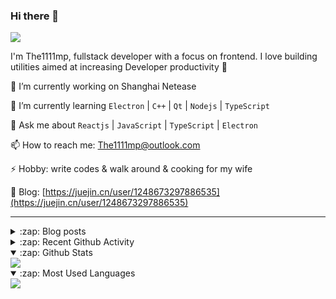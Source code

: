 ### Hi there 👋

![](https://komarev.com/ghpvc/?username=1111mp&color=green)

I'm The1111mp, fullstack developer with a focus on frontend. I love building utilities aimed at increasing Developer productivity 🙌

🔭 I’m currently working on Shanghai Netease

🌱 I’m currently learning `Electron` | `C++` | `Qt` | `Nodejs` | `TypeScript`

💬 Ask me about `Reactjs` | `JavaScript` | `TypeScript` | `Electron`

📫 How to reach me: <a href="mailto:The1111mp@outlook.com">The1111mp@outlook.com</a>

⚡ Hobby: write codes & walk around & cooking for my wife

📖 Blog: [https://juejin.cn/user/1248673297886535](https://juejin.cn/user/1248673297886535)

***

<details>
  <summary>:zap: Blog posts</summary>

  - [使用 nvm-desktop 轻松安装和管理多个 node 版本](https://juejin.cn/post/7267791228872179727)
  - [Electron 中集成 SQLite3 数据库的最佳实践](https://juejin.cn/post/7202807471881306172)
  - [从0开发IM，单聊群聊在线离线消息以及消息的已读未读功能](https://juejin.cn/post/7202583557751865401)
  - [Electron（网页）中实现接近微信消息发送体验的消息输入框及界面](https://juejin.cn/post/7252505446396575781)
  - [Qt中基于QWebEngineView和QWebChannel实现与web的交互](https://juejin.cn/post/7238423148555501629)
</details>

<details>
  <summary>:zap: Recent Github Activity</summary>

  <!--START_SECTION:activity-->
1. 🚀 Published release [v3.2.0](https://github.com/1111mp/nvmd-command/releases/tag/v3.2.0) in [1111mp/nvmd-command](https://github.com/1111mp/nvmd-command)
2. 🎉 Merged PR [#7](https://github.com/1111mp/nvmd-command/pull/7) in [1111mp/nvmd-command](https://github.com/1111mp/nvmd-command)
3. 💪 Opened PR [#7](https://github.com/1111mp/nvmd-command/pull/7) in [1111mp/nvmd-command](https://github.com/1111mp/nvmd-command)
4. 🗣 Commented on [#66](https://github.com/1111mp/nvm-desktop/issues/66#issuecomment-1975051286) in [1111mp/nvm-desktop](https://github.com/1111mp/nvm-desktop)
5. 🎉 Merged PR [#65](https://github.com/1111mp/nvm-desktop/pull/65) in [1111mp/nvm-desktop](https://github.com/1111mp/nvm-desktop)
6. 🎉 Merged PR [#6](https://github.com/1111mp/nvmd-command/pull/6) in [1111mp/nvmd-command](https://github.com/1111mp/nvmd-command)
7. 💪 Opened PR [#6](https://github.com/1111mp/nvmd-command/pull/6) in [1111mp/nvmd-command](https://github.com/1111mp/nvmd-command)
8. 💪 Opened PR [#65](https://github.com/1111mp/nvm-desktop/pull/65) in [1111mp/nvm-desktop](https://github.com/1111mp/nvm-desktop)
9. 🗣 Commented on [#64](https://github.com/1111mp/nvm-desktop/issues/64#issuecomment-1966175512) in [1111mp/nvm-desktop](https://github.com/1111mp/nvm-desktop)
10. 🗣 Commented on [#64](https://github.com/1111mp/nvm-desktop/issues/64#issuecomment-1966026463) in [1111mp/nvm-desktop](https://github.com/1111mp/nvm-desktop)
  <!--END_SECTION:activity-->
</details>

<details open>
  <summary>:zap: Github Stats</summary>

  <img align="center" src="https://github-readme-stats-sigma-five.vercel.app/api?username=1111mp&show_icons=true&hide_border=true&theme=gruvbox" />
</details>

<details open>
  <summary>:zap: Most Used Languages</summary>

  <img align="center" src="https://github-readme-stats-sigma-five.vercel.app/api/top-langs/?username=1111mp&layout=compact&show_icons=true&hide_border=true&theme=gruvbox" />
</details>


<!--
**1111mp/1111mp** is a ✨ _special_ ✨ repository because its `README.md` (this file) appears on your GitHub profile.

Here are some ideas to get you started:

- 🔭 I’m currently working on ...
- 🌱 I’m currently learning ...
- 👯 I’m looking to collaborate on ...
- 🤔 I’m looking for help with ...
- 💬 Ask me about ...
- 📫 How to reach me: ...
- 😄 Pronouns: ...
- ⚡ Fun fact: ...
-->
